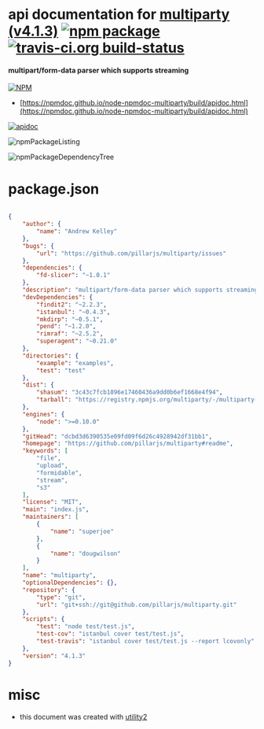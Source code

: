 # api documentation for  [multiparty (v4.1.3)](https://github.com/pillarjs/multiparty#readme)  [![npm package](https://img.shields.io/npm/v/npmdoc-multiparty.svg?style=flat-square)](https://www.npmjs.org/package/npmdoc-multiparty) [![travis-ci.org build-status](https://api.travis-ci.org/npmdoc/node-npmdoc-multiparty.svg)](https://travis-ci.org/npmdoc/node-npmdoc-multiparty)
#### multipart/form-data parser which supports streaming

[![NPM](https://nodei.co/npm/multiparty.png?downloads=true&downloadRank=true&stars=true)](https://www.npmjs.com/package/multiparty)

- [https://npmdoc.github.io/node-npmdoc-multiparty/build/apidoc.html](https://npmdoc.github.io/node-npmdoc-multiparty/build/apidoc.html)

[![apidoc](https://npmdoc.github.io/node-npmdoc-multiparty/build/screenCapture.buildCi.browser.%252Ftmp%252Fbuild%252Fapidoc.html.png)](https://npmdoc.github.io/node-npmdoc-multiparty/build/apidoc.html)

![npmPackageListing](https://npmdoc.github.io/node-npmdoc-multiparty/build/screenCapture.npmPackageListing.svg)

![npmPackageDependencyTree](https://npmdoc.github.io/node-npmdoc-multiparty/build/screenCapture.npmPackageDependencyTree.svg)



# package.json

```json

{
    "author": {
        "name": "Andrew Kelley"
    },
    "bugs": {
        "url": "https://github.com/pillarjs/multiparty/issues"
    },
    "dependencies": {
        "fd-slicer": "~1.0.1"
    },
    "description": "multipart/form-data parser which supports streaming",
    "devDependencies": {
        "findit2": "~2.2.3",
        "istanbul": "~0.4.3",
        "mkdirp": "~0.5.1",
        "pend": "~1.2.0",
        "rimraf": "~2.5.2",
        "superagent": "~0.21.0"
    },
    "directories": {
        "example": "examples",
        "test": "test"
    },
    "dist": {
        "shasum": "3c43c7fcb1896e17460436a9dd0b6ef1668e4f94",
        "tarball": "https://registry.npmjs.org/multiparty/-/multiparty-4.1.3.tgz"
    },
    "engines": {
        "node": ">=0.10.0"
    },
    "gitHead": "dcbd3d6390535e09fd09f6d26c4928942df31bb1",
    "homepage": "https://github.com/pillarjs/multiparty#readme",
    "keywords": [
        "file",
        "upload",
        "formidable",
        "stream",
        "s3"
    ],
    "license": "MIT",
    "main": "index.js",
    "maintainers": [
        {
            "name": "superjoe"
        },
        {
            "name": "dougwilson"
        }
    ],
    "name": "multiparty",
    "optionalDependencies": {},
    "repository": {
        "type": "git",
        "url": "git+ssh://git@github.com/pillarjs/multiparty.git"
    },
    "scripts": {
        "test": "node test/test.js",
        "test-cov": "istanbul cover test/test.js",
        "test-travis": "istanbul cover test/test.js --report lcovonly"
    },
    "version": "4.1.3"
}
```



# misc
- this document was created with [utility2](https://github.com/kaizhu256/node-utility2)
